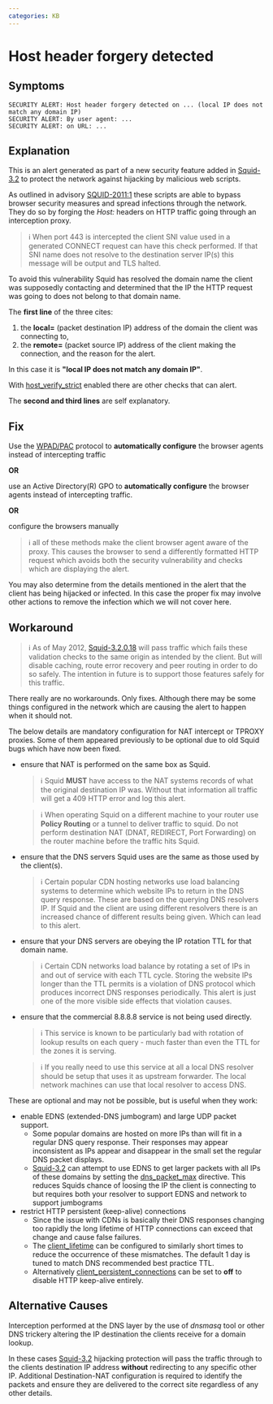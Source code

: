 ```yaml
---
categories: KB
---
```

# Host header forgery detected

## Symptoms

    SECURITY ALERT: Host header forgery detected on ... (local IP does not match any domain IP)
    SECURITY ALERT: By user agent: ...
    SECURITY ALERT: on URL: ...

## Explanation

This is an alert generated as part of a new security feature added in
[Squid-3.2](/Releases/Squid-3.2)
to protect the network against hijacking by malicious web scripts.

As outlined in advisory
[SQUID-2011:1](http://www.squid-cache.org/Advisories/SQUID-2011_1.txt)
these scripts are able to bypass browser security measures and spread
infections through the network. They do so by forging the *Host:*
headers on HTTP traffic going through an interception proxy.

> :information_source:
    When port 443 is intercepted the client SNI value used in a
    generated CONNECT request can have this check performed. If that SNI
    name does not resolve to the destination server IP(s) this message
    will be output and TLS halted.

To avoid this vulnerability Squid has resolved the domain name the
client was supposedly contacting and determined that the IP the HTTP
request was going to does not belong to that domain name.

The **first line** of the three cites:
1. the **local=** (packet destination IP) address of the domain the
        client was connecting to,
1. the **remote=** (packet source IP) address of the client making
        the connection,  and the reason for the alert.

In this case it is **"local IP does not match any domain IP"**.

With [host_verify_strict](http://www.squid-cache.org/Doc/config/host_verify_strict)
enabled there are other checks that can alert.

The **second and third lines** are self explanatory.

## Fix

Use the [WPAD/PAC](/SquidFaq/ConfiguringBrowsers#Fully_Automatic_Configuration)
protocol to **automatically configure** the browser agents instead
of intercepting traffic

**OR**

use an Active Directory(R) GPO to **automatically configure** the
browser agents instead of intercepting traffic.

**OR**

configure the browsers manually

> :information_source:
    all of these methods make the client browser agent aware of the
    proxy. This causes the browser to send a differently formatted HTTP
    request which avoids both the security vulnerability and checks
    which are displaying the alert.

You may also determine from the details mentioned in the alert that the
client has being hijacked or infected. In this case the proper fix may
involve other actions to remove the infection which we will not cover
here.

## Workaround

> :information_source:
    As of May 2012, [Squid-3.2.0.18](/Releases/Squid-3.2)
    will pass traffic which fails these validation checks to the same
    origin as intended by the client. But will disable caching, route
    error recovery and peer routing in order to do so safely. The
    intention in future is to support those features safely for this
    traffic.

There really are no workarounds. Only fixes. Although there may be some
things configured in the network which are causing the alert to happen
when it should not.

The below details are mandatory configuration for NAT intercept or
TPROXY proxies. Some of them appeared previously to be optional due to
old Squid bugs which have now been fixed.

* ensure that NAT is performed on the same box as Squid.
    > :information_source:
        Squid **MUST** have access to the NAT systems records of what
        the original destination IP was. Without that information all
        traffic will get a 409 HTTP error and log this alert.
    
    > :information_source:
        When operating Squid on a different machine to your router use
        **Policy Routing** or a tunnel to deliver traffic to squid. Do
        not perform destination NAT (DNAT, REDIRECT, Port Forwarding) on
        the router machine before the traffic hits Squid.

* ensure that the DNS servers Squid uses are the same as those used by
    the client(s).
    > :information_source:
        Certain popular CDN hosting networks use load balancing systems
        to determine which website IPs to return in the DNS query
        response. These are based on the querying DNS resolvers IP. If
        Squid and the client are using different resolvers there is an
        increased chance of different results being given. Which can
        lead to this alert.

* ensure that your DNS servers are obeying the IP rotation TTL for
    that domain name.
    > :information_source:
        Certain CDN networks load balance by rotating a set of IPs in
        and out of service with each TTL cycle. Storing the website IPs
        longer than the TTL permits is a violation of DNS protocol which
        produces incorrect DNS responses periodically. This alert is
        just one of the more visible side effects that violation causes.

* ensure that the commercial 8.8.8.8 service is not being used
    directly.
    
    > :information_source:
        This service is known to be particularly bad with rotation of
        lookup results on each query - much faster than even the TTL for
        the zones it is serving.
    
    > :information_source:
        If you really need to use this service at all a local DNS
        resolver should be setup that uses it as upstream forwarder. The
        local network machines can use that local resolver to access
        DNS.

These are optional and may not be possible, but is useful when they
work:

* enable EDNS (extended-DNS jumbogram) and large UDP packet support.
    - Some popular domains are hosted on more IPs than will fit in a
        regular DNS query response. Their responses may appear
        inconsistent as IPs appear and disappear in the small set the
        regular DNS packet displays.
    - [Squid-3.2](/Releases/Squid-3.2)
        can attempt to use EDNS to get larger packets with all IPs of
        these domains by setting the
        [dns_packet_max](http://www.squid-cache.org/Doc/config/dns_packet_max)
        directive. This reduces Squids chance of loosing the IP the
        client is connecting to but requires both your resolver to
        support EDNS and network to support jumbograms
* restrict HTTP persistent (keep-alive) connections
    - Since the issue with CDNs is basically their DNS responses
        changing too rapidly the long lifetime of HTTP connections can
        exceed that change and cause false failures.
    - The
        [client_lifetime](http://www.squid-cache.org/Doc/config/client_lifetime)
        can be configured to similarly short times to reduce the
        occurrence of these mismatches. The default 1 day is tuned to
        match DNS recommended best practice TTL.
    - Alternatively
        [client_persistent_connections](http://www.squid-cache.org/Doc/config/client_persistent_connections)
        can be set to **off** to disable HTTP keep-alive entirely.

## Alternative Causes

Interception performed at the DNS layer by the use of *dnsmasq* tool
or other DNS trickery altering the IP destination the clients
receive for a domain lookup.

In these cases [Squid-3.2](/Releases/Squid-3.2)
hijacking protection will pass the traffic through to the clients
destination IP address **without** redirecting to any specific other IP.
Additional Destination-NAT configuration is required to identify the
packets and ensure they are delivered to the correct site regardless of
any other details.
